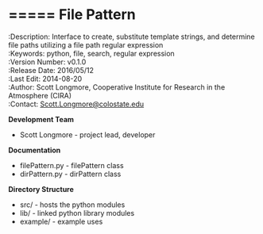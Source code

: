 =====
File Pattern
=====

:Description: Interface to create, substitute template strings, and determine file paths utilizing a file path regular expression  
:Keywords: python, file, search, regular expression  
:Version Number: v0.1.0  
:Release Date: 2016/05/12  
:Last Edit: 2014-08-20  
:Author: Scott Longmore, Cooperative Institute for Research in the Atmosphere (CIRA)   
:Contact: Scott.Longmore@colostate.edu  

**Development Team**  
* Scott Longmore - project lead, developer  

**Documentation**  
* filePattern.py - filePattern class  
* dirPattern.py - dirPattern class  

**Directory Structure**  
* src/ - hosts the python modules  
* lib/ - linked python library modules  
* example/ - example uses